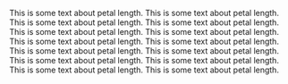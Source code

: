 This is some text about petal length. This is some text about petal length. This is some text about petal length. This is some text about petal length. This is some text about petal length. This is some text about petal length. This is some text about petal length. This is some text about petal length. This is some text about petal length. This is some text about petal length. This is some text about petal length. This is some text about petal length. This is some text about petal length. This is some text about petal length. 